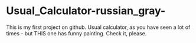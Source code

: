 # Usual_Calculator-russian_gray-
This is my first project on github. Usual calculator, as you have seen a lot of times - but THIS one has funny painting. Check it, please.
